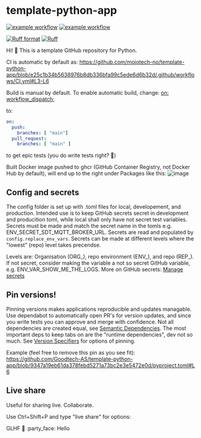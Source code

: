# template-python-app
[![example workflow](https://github.com/mojotech-no/template-python-app/actions/workflows/CI.yml/badge.svg?branch=main)](https://github.com/mojotech-no/template-python-app/actions/workflows/CI.yml)
[![example workflow](https://github.com/mojotech-no/template-python-app/actions/workflows/build-and-push-image-to-ghcr.yml/badge.svg?branch=main)](https://github.com/mojotech-no/template-python-app/actions/workflows/build-and-push-image-to-ghcr.yml)

[![Ruff format](https://img.shields.io/endpoint?url=https%3A%2F%2Fgist.githubusercontent.com%2FJacobCoffee%2Fbfb02a83c8da3cbf53f7772f2cee02ec%2Fraw%2Facb94daa3aedecda67e2c7d8c5aec9765db0734d%2Fformat-badge.json)](https://github.com/astral-sh/ruff)
[![Ruff](https://img.shields.io/endpoint?url=https://raw.githubusercontent.com/astral-sh/ruff/main/assets/badge/v2.json)](https://github.com/astral-sh/ruff)

Hi! :wave: This is a template GitHub repository for Python.

CI is automatic by default as:
https://github.com/mojotech-no/template-python-app/blob/e25c1b34b5638976b8db336bfa99c5ede6d6b32d/.github/workflows/CI.yml#L3-L6

Build is manual by default. To enable automatic build, change:
[on:
  workflow_dispatch:](https://github.com/mojotech-no/student-plc-translator/blob/217c4645e26ca4d44a5f53fd3229c835ea9bc92b/.github/workflows/build-and-push-image-to-ghcr.yml#L12-L13)

to:
```yaml
on:
  push:
    branches: [ "main"]
  pull_request:
    branches: [ "main" ]
```
to get epic tests (you do write tests right? :thinking:)

Built Docker image pushed to ghcr (GitHub Container Registry, not Docker Hub by default), will end up to the right under Packages like this:
![image](https://user-images.githubusercontent.com/119582611/205160381-d47b6147-46cf-4cd4-8d58-bcf4ec5737de.png)

## Config and secrets
The config folder is set up with .toml files for local, developement, and production.
Intended use is to keep GitHub secrets secret in development and producition toml, while local shall only have not secret test variables.
Secrets must be made and match the secret name in the tomls e.g. ENV_SECRET_SDT_MQTT_BROKER_URL.
Secrets are read and populated by `config.replace_env_vars`.
Secrets can be made at different levels where the "lowest" (repo) level takes precendse.

Levels are: Organisation (ORG_), repo environment (ENV_), and repo (REP_).
If not secret, consider making the variable a not so secret GitHub variable, e.g. ENV_VAR_SHOW_ME_THE_LOGS.
More on GitHub secrets: [Manage secrets](https://docs.github.com/en/codespaces/managing-codespaces-for-your-organization/managing-secrets-for-your-repository-and-organization-for-github-codespaces)

## Pin versions!
Pinning versions makes applications reproducible and updates managable. Use dependabot to automatically open PR's for version updates, and since you write tests you can approve and merge with confidence.
Not all dependencies are created equal, see [Semantic Dependencies](https://peps.python.org/pep-0426/#semantic-dependencies). The most important deps to keep tabs on are the "runtime dependencies", dev not so much.
See [Version Specifiers](https://packaging.python.org/en/latest/specifications/version-specifiers/#id4) for options of pinning.

Example (feel free to remove this pin as you see fit): https://github.com/Goodtech-AS/template-python-app/blob/9347a19eb61da378febd5271a73bc2e3e5472e0d/pyproject.toml#L6

## Live share
Useful for sharing live. Collaborate.

Use Ctrl+Shift+P and type "live share" for options:

GLHF :partying_face:
:party_face:
Hello